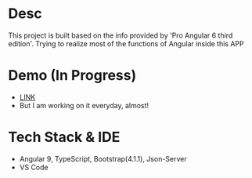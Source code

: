 # Desc 

This project is built based on the info provided by 'Pro Angular 6 third edition'. Trying to realize most of the functions of Angular inside this APP

# Demo (In Progress)

- [LINK](https://puddlejumper26.github.io/SportStore/)
- But I am working on it everyday, almost!

# Tech Stack & IDE
- Angular 9, TypeScript, Bootstrap(4.1.1), Json-Server  
- VS Code
